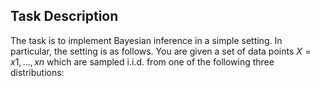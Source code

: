 ## Task Description

The task is to implement Bayesian inference in a simple setting. In particular, the setting is as follows. You are given a set of data points $X={x1,…,xn}$ which are sampled i.i.d. from one of the following three distributions: 
